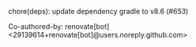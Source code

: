 chore(deps): update dependency gradle to v8.6 (#653)

Co-authored-by: renovate[bot] <29139614+renovate[bot]@users.noreply.github.com>
